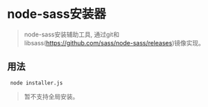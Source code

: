 # node-sass安装器 

> node-sass安装辅助工具, 通过git和libsass(https://github.com/sass/node-sass/releases)镜像实现。

## 用法

```
 node installer.js
```

> 暂不支持全局安装。
